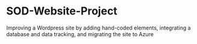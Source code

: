 # SOD-Website-Project
Improving a Wordpress site by adding hand-coded elements, integrating a database and data tracking, and migrating the site to Azure
